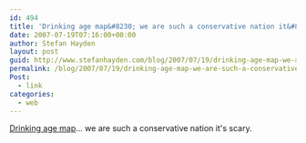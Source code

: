 ```yaml
---
id: 494
title: 'Drinking age map&#8230; we are such a conservative nation it&#8217;s scary.'
date: 2007-07-19T07:16:00+00:00
author: Stefan Hayden
layout: post
guid: http://www.stefanhayden.com/blog/2007/07/19/drinking-age-map-we-are-such-a-conservative-nation-its-scary/
permalink: /blog/2007/07/19/drinking-age-map-we-are-such-a-conservative-nation-its-scary/
Post:
  - link
categories:
  - web
---
```

<a href="http://widerangle.tumblr.com/post/6123056">Drinking age map</a>... we are such a conservative nation it's scary.